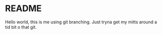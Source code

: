 # README #

Hello world, this is me using git branching. Just tryna get my mitts around a tid bit o that git.
